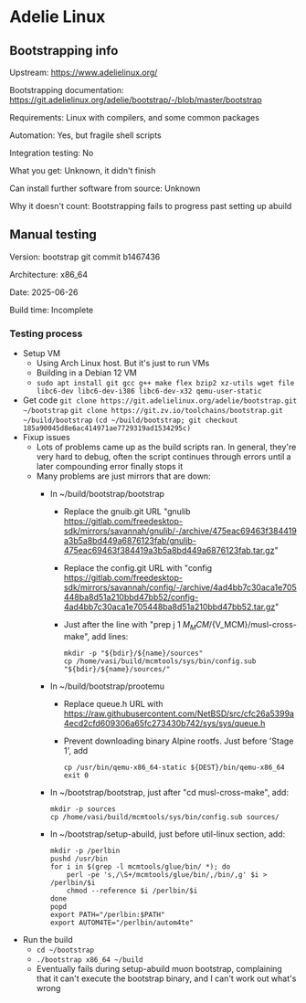 # Adelie Linux

## Bootstrapping info

Upstream: https://www.adelielinux.org/

Bootstrapping documentation: https://git.adelielinux.org/adelie/bootstrap/-/blob/master/bootstrap

Requirements: Linux with compilers, and some common packages

Automation: Yes, but fragile shell scripts

Integration testing: No

What you get: Unknown, it didn't finish

Can install further software from source: Unknown

Why it doesn't count: Bootstrapping fails to progress past setting up abuild

## Manual testing

Version: bootstrap git commit b1467436

Architecture: x86_64

Date: 2025-06-26

Build time: Incomplete

### Testing process

* Setup VM
  * Using Arch Linux host. But it's just to run VMs
  * Building in a Debian 12 VM
  * `sudo apt install git gcc g++ make flex bzip2 xz-utils wget file libc6-dev libc6-dev-i386 libc6-dev-x32 qemu-user-static`
* Get code
  `git clone https://git.adelielinux.org/adelie/bootstrap.git ~/bootstrap`
  `git clone https://git.zv.io/toolchains/bootstrap.git ~/build/bootstrap`
  `(cd ~/build/bootstrap; git checkout 185a90045d8e6ac414971ae7729319ad1534295c)`
* Fixup issues
  * Lots of problems came up as the build scripts ran. In general, they're very hard to debug, often the script continues through errors until a later compounding error finally stops it
  * Many problems are just mirrors that are down:
    * In ~/build/bootstrap/bootstrap
      * Replace the gnuib.git URL "gnulib https://gitlab.com/freedesktop-sdk/mirrors/savannah/gnulib/-/archive/475eac69463f384419a3b5a8bd449a6876123fab/gnulib-475eac69463f384419a3b5a8bd449a6876123fab.tar.gz"
      * Replace the config.git URL with "config https://gitlab.com/freedesktop-sdk/mirrors/savannah/config/-/archive/4ad4bb7c30aca1e705448ba8d51a210bbd47bb52/config-4ad4bb7c30aca1e705448ba8d51a210bbd47bb52.tar.gz"
      * Just after the line with "prep j 1 ${M_MCM}/${V_MCM}/musl-cross-make", add lines:

            mkdir -p "${bdir}/${name}/sources"
            cp /home/vasi/build/mcmtools/sys/bin/config.sub "${bdir}/${name}/sources/"

    * In ~/build/bootstrap/prootemu
      * Replace queue.h URL with https://raw.githubusercontent.com/NetBSD/src/cfc26a5399a4ecd2cfd609306a65fc273430b742/sys/sys/queue.h
      * Prevent downloading binary Alpine rootfs. Just before 'Stage 1', add

            cp /usr/bin/qemu-x86_64-static ${DEST}/bin/qemu-x86_64
            exit 0

    * In ~/bootstrap/bootstrap, just after "cd musl-cross-make", add:

          mkdir -p sources
          cp /home/vasi/build/mcmtools/sys/bin/config.sub sources/

    * In ~/bootstrap/setup-abuild, just before util-linux section, add:

          mkdir -p /perlbin
          pushd /usr/bin
          for i in $(grep -l mcmtools/glue/bin/ *); do
              perl -pe 's,/\S+/mcmtools/glue/bin/,/bin/,g' $i > /perlbin/$i
              chmod --reference $i /perlbin/$i
          done
          popd
          export PATH="/perlbin:$PATH"
          export AUTOM4TE="/perlbin/autom4te"


* Run the build
  * `cd ~/bootstrap`
  * `./bootstrap x86_64 ~/build`
  * Eventually fails during setup-abuild muon bootstrap, complaining that it can't execute the bootstrap binary, and I can't work out what's wrong
